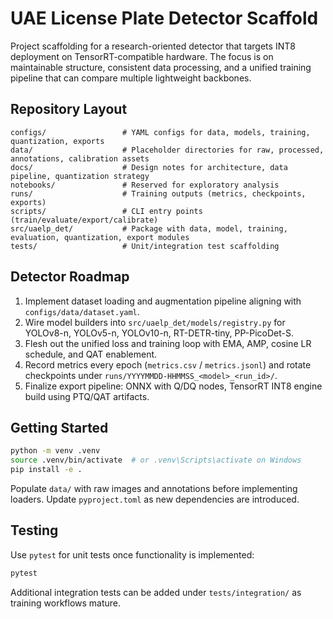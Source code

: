 # UAE License Plate Detector Scaffold

Project scaffolding for a research-oriented detector that targets INT8 deployment on TensorRT-compatible hardware. The focus is on maintainable structure, consistent data processing, and a unified training pipeline that can compare multiple lightweight backbones.

## Repository Layout

```
configs/                 # YAML configs for data, models, training, quantization, exports
data/                    # Placeholder directories for raw, processed, annotations, calibration assets
docs/                    # Design notes for architecture, data pipeline, quantization strategy
notebooks/               # Reserved for exploratory analysis
runs/                    # Training outputs (metrics, checkpoints, exports)
scripts/                 # CLI entry points (train/evaluate/export/calibrate)
src/uaelp_det/           # Package with data, model, training, evaluation, quantization, export modules
tests/                   # Unit/integration test scaffolding
```

## Detector Roadmap

1. Implement dataset loading and augmentation pipeline aligning with `configs/data/dataset.yaml`.
2. Wire model builders into `src/uaelp_det/models/registry.py` for YOLOv8-n, YOLOv5-n, YOLOv10-n, RT-DETR-tiny, PP-PicoDet-S.
3. Flesh out the unified loss and training loop with EMA, AMP, cosine LR schedule, and QAT enablement.
4. Record metrics every epoch (`metrics.csv` / `metrics.jsonl`) and rotate checkpoints under `runs/YYYYMMDD-HHMMSS_<model>_<run_id>/`.
5. Finalize export pipeline: ONNX with Q/DQ nodes, TensorRT INT8 engine build using PTQ/QAT artifacts.

## Getting Started

```bash
python -m venv .venv
source .venv/bin/activate  # or .venv\Scripts\activate on Windows
pip install -e .
```

Populate `data/` with raw images and annotations before implementing loaders. Update `pyproject.toml` as new dependencies are introduced.

## Testing

Use `pytest` for unit tests once functionality is implemented:

```bash
pytest
```

Additional integration tests can be added under `tests/integration/` as training workflows mature.
